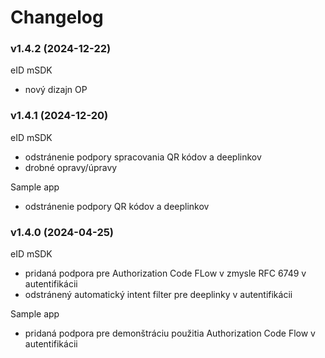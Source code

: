 # Changelog

### v1.4.2 (2024-12-22)
eID mSDK
- nový dizajn OP

### v1.4.1 (2024-12-20)
eID mSDK
- odstránenie podpory spracovania QR kódov a deeplinkov
- drobné opravy/úpravy

Sample app
- odstránenie podpory QR kódov a deeplinkov

### v1.4.0 (2024-04-25)
eID mSDK
- pridaná podpora pre Authorization Code FLow v zmysle RFC 6749 v autentifikácii
- odstránený automatický intent filter pre deeplinky v autentifikácii

Sample app
- pridaná podpora pre demonštráciu použitia Authorization Code Flow v autentifikácii